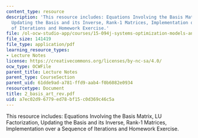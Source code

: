 ```yaml
---
content_type: resource
description: 'This resource includes: Equations Involving the Basis Matrix, LU Factorization,
  Updating the Basis and its Inverse, Rank-1 Matrices, Implementation over a Sequence
  of Iterations and Homework Exercise.'
file: /ol-ocw-studio-app/courses/15-094j-systems-optimization-models-and-computation-sma-5223-spring-2004/a7ec02d96779ed78bf15c0d369c46c5a_2_basis_art_rev.pdf
file_size: 141419
file_type: application/pdf
learning_resource_types:
- Lecture Notes
license: https://creativecommons.org/licenses/by-nc-sa/4.0/
ocw_type: OCWFile
parent_title: Lecture Notes
parent_type: CourseSection
parent_uid: 61dde9ad-a781-ffd9-aab4-f0b6082e0934
resourcetype: Document
title: 2_basis_art_rev.pdf
uid: a7ec02d9-6779-ed78-bf15-c0d369c46c5a
---
```

This resource includes: Equations Involving the Basis Matrix, LU Factorization, Updating the Basis and its Inverse, Rank-1 Matrices, Implementation over a Sequence of Iterations and Homework Exercise.